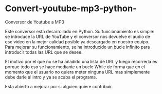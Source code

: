 # Convert-youtube-mp3-python-
Conversor de Youtube a MP3

Este conversor esta desarrollado en Python.
Su funcionamiento es simple: se introduce la URL de YouTube y el conversor nos devuelve el audio de ese video en la mejor calidad posible ya descargado en nuestro equipo. Para mejorar su funcionamiento, se ha introducido un bucle infinito para introducir todas las URL que se desee.

El motivo por el que no se ha añadido una lista de URL y luego recorrerla es porque todo eso se hace mediante un bucle While de forma que en el momento que el usuario no quiera meter ninguna URL mas simplemente debe darle al intro y ya se acaba el programa.

Esta abierto a mejorar por si alguien quiere contribuir.
